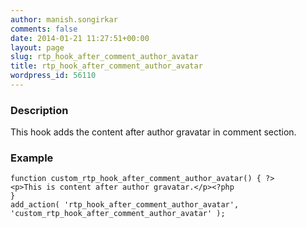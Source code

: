 ```yaml
---
author: manish.songirkar
comments: false
date: 2014-01-21 11:27:51+00:00
layout: page
slug: rtp_hook_after_comment_author_avatar
title: rtp_hook_after_comment_author_avatar
wordpress_id: 56110
---
```


### Description


This hook adds the content after author gravatar in comment section.


### Example



    
    function custom_rtp_hook_after_comment_author_avatar() { ?>
    <p>This is content after author gravatar.</p><?php
    }
    add_action( 'rtp_hook_after_comment_author_avatar', 'custom_rtp_hook_after_comment_author_avatar' );
